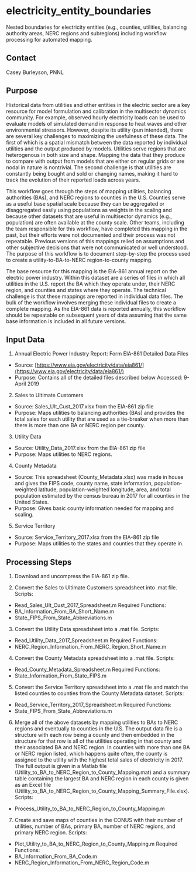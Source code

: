 # electricity_entity_boundaries
Nested boundaries for electricity entities (e.g., counties, utilities, balancing authority areas, NERC regions and subregions) including workflow processing for automated mapping.

## Contact
Casey Burleyson, PNNL

## Purpose
Historical data from utilities and other entities in the electric sector are a key resource for model formulation and calibration in the multisector dynamics community. For example, observed hourly electricity loads can be used to evaluate models of simulated demand in response to heat waves and other environmental stressors. However, despite its utility (pun intended), there are several key challenges to maximizing the usefulness of these data. The first of which is a spatial mismatch between the data reported by individual utilities and the output produced by models. Utilities serve regions that are heterogenous in both size and shape. Mapping the data that they produce to compare with output from models that are either on regular grids or are nodal in nature is nontrivial. The second challenge is that utilities are constantly being bought and sold or changing names, making it hard to track the evolution of their reported loads across years.

This workflow goes through the steps of mapping utilities, balancing authorities (BAs), and NERC regions to counties in the U.S. Counties serve as a useful base spatial scale because they can be aggregated or disaggregated easily using populations as weights in the scaling and because other datasets that are useful in multisector dynamics (e.g., population) are often available at the county scale. Other teams, including the team responsible for this workflow, have completed this mapping in the past, but their efforts were not documented and their process was not repeatable. Previous versions of this mappings relied on assumptions and other subjective decisions that were not communicated or well understood. The purpose of this workflow is to document step-by-step the process used to create a utility-to-BA-to-NERC region-to-county mapping.

The base resource for this mapping is the EIA-861 annual report on the electric power industry. Within this dataset are a series of files in which all utilities in the U.S. report the BA which they operate under, their NERC region, and counties and states where they operate. The technical challenge is that these mappings are reported in individual data files. The bulk of the workflow involves merging these individual files to create a complete mapping. As the EIA-861 data is reported annually, this workflow should be repeatable on subsequent years of data assuming that the same base information is included in all future versions.

## Input Data
1. Annual Electric Power Industry Report: Form EIA-861 Detailed Data Files
 * Source: [https://www.eia.gov/electricity/data/eia861/](https://www.eia.gov/electricity/data/eia861/)
 * Purpose: Contains all of the detailed files described below
Accessed: 9-April 2019

2. Sales to Ultimate Customers
 * Source: Sales_Ult_Cust_2017.xlsx from the EIA-861 zip file
 * Purpose: Maps utilities to balancing authorities (BAs) and provides the total sales for each utility that are used as a tie-breaker when more than there is more than one BA or NERC region per county.

3. Utility Data
 * Source: Utility_Data_2017.xlsx from the EIA-861 zip file
 * Purpose: Maps utilities to NERC regions.

4. County Metadata
 * Source: This spreadsheet (County_Metadata.xlsx) was made in house and gives the FIPS code, county name, state information, population-weighted latitude, population-weighted longitude, area, and total population estimated by the census bureau in 2017 for all counties in the United States.
 * Purpose: Gives basic county information needed for mapping and scaling.

5. Service Territory
 * Source: Service_Territory_2017.xlsx from the EIA-861 zip file
 * Purpose: Maps utilities to the states and counties that they operate in.

## Processing Steps
1.	Download and uncompress the EIA-861 zip file.

2.	Convert the Sales to Ultimate Customers spreadsheet into .mat file.
Scripts:
  -	Read_Sales_Ult_Cust_2017_Spreadsheet.m
Required Functions:
  -	BA_Information_From_BA_Short_Name.m
  -	State_FIPS_From_State_Abbreviations.m

3.	Convert the Utility Data spreadsheet into a .mat file.
Scripts:
  -	Read_Utility_Data_2017_Spreadsheet.m
Required Functions:
  -	NERC_Region_Information_From_NERC_Region_Short_Name.m

4.	Convert the County Metadata spreadsheet into a .mat file.
Scripts:
  -	Read_County_Metadata_Spreadsheet.m
Required Functions:
  -	State_Information_From_State_FIPS.m

5.	Convert the Service Territory spreadsheet into a .mat file and match the listed counties to counties from the County Metadata dataset.
Scripts:
  -	Read_Service_Territory_2017_Spreadsheet.m
Required Functions:
  -	State_FIPS_From_State_Abbreviations.m

6.	Merge all of the above datasets by mapping utilities to BAs to NERC regions and eventually to counties in the U.S. The output data file is a structure with each row being a county and then embedded in the structure for that row is all of the utilities operating in that county and their associated BA and NERC region. In counties with more than one BA or NERC region listed, which happens quite often, the county is assigned to the utility with the highest total sales of electricity in 2017. The full output is given in a Matlab file (Utility_to_BA_to_NERC_Region_to_County_Mapping.mat) and a summary table containing the largest BA and NERC region in each county is given as an Excel file (Utility_to_BA_to_NERC_Region_to_County_Mapping_Summary_File.xlsx).
Scripts:
  -	Process_Utility_to_BA_to_NERC_Region_to_County_Mapping.m

7.	Create and save maps of counties in the CONUS with their number of utilities, number of BAs, primary BA, number of NERC regions, and primary NERC region.
Scripts:
  -	Plot_Utility_to_BA_to_NERC_Region_to_County_Mapping.m
Required Functions:
  -	BA_Information_From_BA_Code.m
  -	NERC_Region_Information_From_NERC_Region_Code.m
